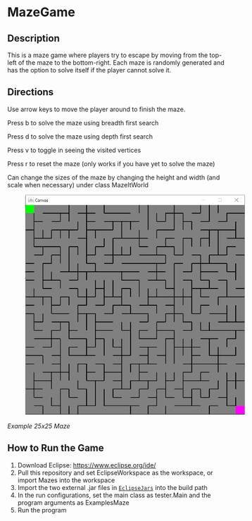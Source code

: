 # MazeGame

## Description
This is a maze game where players try to escape by moving from the top-left of the maze to the bottom-right. 
Each maze is randomly generated and has the option to solve itself if the player cannot solve it.

## Directions
Use arrow keys to move the player around to finish the maze.

Press b to solve the maze using breadth first search

Press d to solve the maze using depth first search

Press v to toggle in seeing the visited vertices

Press r to reset the maze (only works if you have yet to solve the maze)

Can change the sizes of the maze by changing the height and width (and scale when necessary) under class MazeItWorld

<div class="images">
    <img width="500" height="500" hspace="40" src="MazePicture.PNG">
  </div>


*Example 25x25 Maze*

## How to Run the Game

1. Download Eclipse: https://www.eclipse.org/ide/
2. Pull this repository and set EclipseWorkspace as the workspace, or import Mazes into the workspace
3. Import the two external .jar files in [`EclipseJars`](/EclipseJars) into the build path
4. In the run configurations, set the main class as tester.Main and the program arguments as ExamplesMaze
5. Run the program
